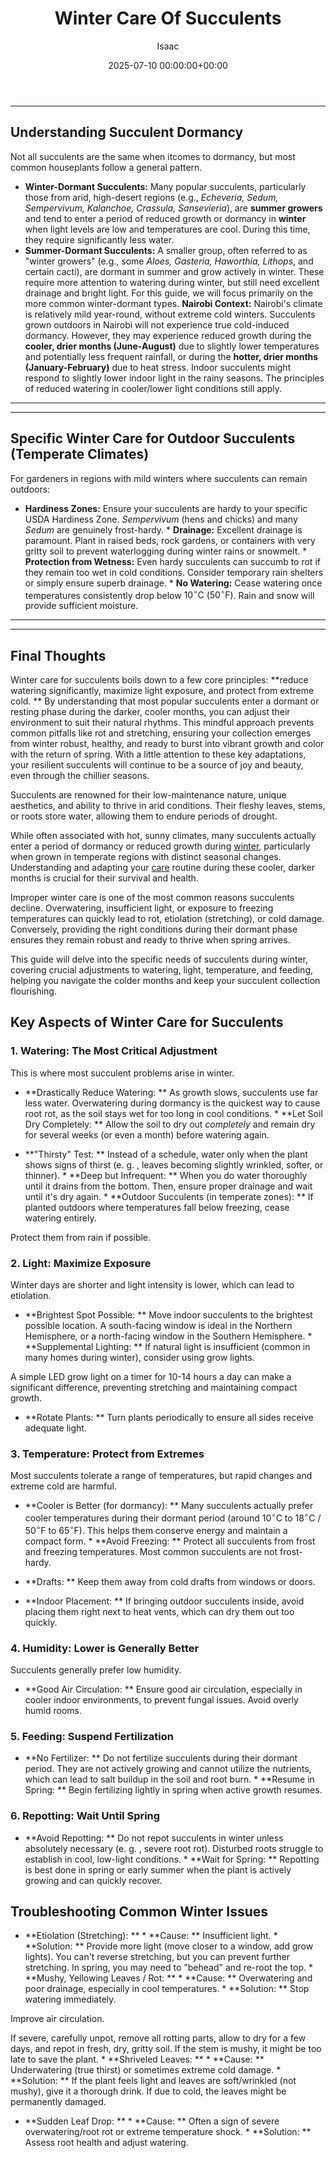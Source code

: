 ﻿---
title: Winter Care Of Succulents
description: Succulents are renowned for their low-maintenance nature, unique aesthetics, and ability to thrive in arid conditions. Their fleshy leaves, stems, or roots...
slug: /winter-care-of-succulents/
date: 2025-07-10 00:00:00+00:00
lastmod: 2025-07-10 00:00:00+03:00
author: Isaac
categories:
- Guides
- Lawn Care
tags:
- guides
- winter
- care
layout: post
---
---
## Understanding Succulent Dormancy
Not all succulents are the same when itcomes to dormancy, but most common houseplants follow a general pattern.
* **Winter-Dormant Succulents:** Many popular succulents, particularly those from arid, high-desert regions (e.g., *Echeveria, Sedum, Sempervivum, Kalanchoe, Crassula, Sansevieria*), are **summer growers** and tend to enter a period of reduced growth or dormancy in **winter** when light levels are low and temperatures are cool. During this time, they require significantly less water.
* **Summer-Dormant Succulents:** A smaller group, often referred to as "winter growers" (e.g., some *Aloes, Gasteria, Haworthia, Lithops*, and certain cacti), are dormant in summer and grow actively in winter. These require more attention to watering during winter, but still need excellent drainage and bright light. For this guide, we will focus primarily on the more common winter-dormant types.
**Nairobi Context:** Nairobi's climate is relatively mild year-round, without extreme cold winters. Succulents grown outdoors in Nairobi will not experience true cold-induced dormancy. However, they may experience reduced growth during the **cooler, drier months (June-August)** due to slightly lower temperatures and potentially less frequent rainfall, or during the **hotter, drier months (January-February)** due to heat stress.
Indoor succulents might respond to slightly lower indoor light in the rainy seasons. The principles of reduced watering in cooler/lower light conditions still apply.
---
---
## Specific Winter Care for Outdoor Succulents (Temperate Climates)
For gardeners in regions with mild winters where succulents can remain outdoors:
* **Hardiness Zones:** Ensure your succulents are hardy to your specific USDA Hardiness Zone. *Sempervivum* (hens and chicks) and many *Sedum* are genuinely frost-hardy. * **Drainage:** Excellent drainage is paramount. Plant in raised beds, rock gardens, or containers with very gritty soil to prevent waterlogging during winter rains or snowmelt. * **Protection from Wetness:** Even hardy succulents can succumb to rot if they remain too wet in cold conditions.
Consider temporary rain shelters or simply ensure superb drainage. * **No Watering:** Cease watering once temperatures consistently drop below $10^\circ \text{C}$ ($50^\circ \text{F}$). Rain and snow will provide sufficient moisture.
---
---
## Final Thoughts
Winter care for succulents boils down to a few core principles: **reduce watering significantly, maximize light exposure, and protect from extreme cold. ** By understanding that most popular succulents enter a dormant or resting phase during the darker, cooler months, you can adjust their environment to suit their natural rhythms.
This mindful approach prevents common pitfalls like rot and stretching, ensuring your collection emerges from winter robust, healthy, and ready to burst into vibrant growth and color with the return of spring. With a little attention to these key adaptations, your resilient succulents will continue to be a source of joy and beauty, even through the chillier seasons.

Succulents are renowned for their low-maintenance nature, unique aesthetics, and ability to thrive in arid conditions. Their fleshy leaves, stems, or roots store water, allowing them to endure periods of drought.

While often associated with hot, sunny climates, many succulents actually enter a period of dormancy or reduced growth during [winter](https://pestpolicy.com/10-winter-landscaping-ideas-to-spruce-up-your-outdoor-space/), particularly when grown in temperate regions with distinct seasonal changes. Understanding and adapting your [care](https://pestpolicy.com/lawn-care-companies/) routine during these cooler, darker months is crucial for their survival and health.

Improper winter care is one of the most common reasons succulents decline. Overwatering, insufficient light, or exposure to freezing temperatures can quickly lead to rot, etiolation (stretching), or cold damage. Conversely, providing the right conditions during their dormant phase ensures they remain robust and ready to thrive when spring arrives.

This guide will delve into the specific needs of succulents during winter, covering crucial adjustments to watering, light, temperature, and feeding, helping you navigate the colder months and keep your succulent collection flourishing.

##  Key Aspects of Winter Care for Succulents

###  1. Watering: The Most Critical Adjustment

This is where most succulent problems arise in winter.

* **Drastically Reduce Watering: ** As growth slows, succulents use far less water. Overwatering during dormancy is the quickest way to cause root rot, as the soil stays wet for too long in cool conditions. * **Let Soil Dry Completely: ** Allow the soil to dry out *completely* and remain dry for several weeks (or even a month) before watering again.

* **"Thirsty" Test: ** Instead of a schedule, water only when the plant shows signs of thirst (e. g. , leaves becoming slightly wrinkled, softer, or thinner). * **Deep but Infrequent: ** When you do water thoroughly until it drains from the bottom. Then, ensure proper drainage and wait until it's dry again. * **Outdoor Succulents (in temperate zones): ** If planted outdoors where temperatures fall below freezing, cease watering entirely.

Protect them from rain if possible.

###  2. Light: Maximize Exposure

Winter days are shorter and light intensity is lower, which can lead to etiolation.

* **Brightest Spot Possible: ** Move indoor succulents to the brightest possible location. A south-facing window is ideal in the Northern Hemisphere, or a north-facing window in the Southern Hemisphere. * **Supplemental Lighting: ** If natural light is insufficient (common in many homes during winter), consider using grow lights.

A simple LED grow light on a timer for 10-14 hours a day can make a significant difference, preventing stretching and maintaining compact growth.

* **Rotate Plants: ** Turn plants periodically to ensure all sides receive adequate light.

###  3. Temperature: Protect from Extremes

Most succulents tolerate a range of temperatures, but rapid changes and extreme cold are harmful.

* **Cooler is Better (for dormancy): ** Many succulents actually prefer cooler temperatures during their dormant period (around $10^\circ \text{C}$ to $18^\circ \text{C}$ / $50^\circ \text{F}$ to $65^\circ \text{F}$). This helps them conserve energy and maintain a compact form. * **Avoid Freezing: ** Protect all succulents from frost and freezing temperatures. Most common succulents are not frost-hardy.

* **Drafts: ** Keep them away from cold drafts from windows or doors.

* **Indoor Placement: ** If bringing outdoor succulents inside, avoid placing them right next to heat vents, which can dry them out too quickly.

###  4. Humidity: Lower is Generally Better

Succulents generally prefer low humidity.

* **Good Air Circulation: ** Ensure good air circulation, especially in cooler indoor environments, to prevent fungal issues. Avoid overly humid rooms.

###  5. Feeding: Suspend Fertilization

* **No Fertilizer: ** Do not fertilize succulents during their dormant period. They are not actively growing and cannot utilize the nutrients, which can lead to salt buildup in the soil and root burn. * **Resume in Spring: ** Begin fertilizing lightly in spring when active growth resumes.

###  6. Repotting: Wait Until Spring

* **Avoid Repotting: ** Do not repot succulents in winter unless absolutely necessary (e. g. , severe root rot). Disturbed roots struggle to establish in cool, low-light conditions. * **Wait for Spring: ** Repotting is best done in spring or early summer when the plant is actively growing and can quickly recover.

##  Troubleshooting Common Winter Issues

* **Etiolation (Stretching): ** * **Cause: ** Insufficient light. * **Solution: ** Provide more light (move closer to a window, add grow lights). You can't reverse stretching, but you can prevent further stretching. In spring, you may need to "behead" and re-root the top. * **Mushy, Yellowing Leaves / Rot: ** * **Cause: ** Overwatering and poor drainage, especially in cool temperatures. * **Solution: ** Stop watering immediately.

Improve air circulation.

If severe, carefully unpot, remove all rotting parts, allow to dry for a few days, and repot in fresh, dry, gritty soil. If the stem is mushy, it might be too late to save the plant. * **Shriveled Leaves: ** * **Cause: ** Underwatering (true thirst) or sometimes extreme cold damage. * **Solution: ** If the plant feels light and leaves are soft/wrinkled (not mushy), give it a thorough drink. If due to cold, the leaves might be permanently damaged.

* **Sudden Leaf Drop: ** * **Cause: ** Often a sign of severe overwatering/root rot or extreme temperature shock. * **Solution: ** Assess root health and adjust watering.

